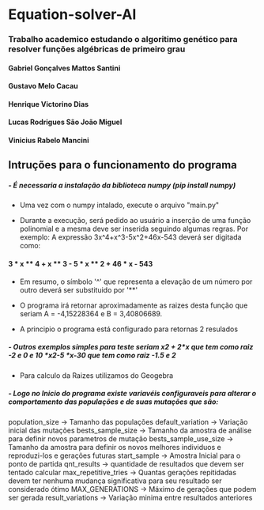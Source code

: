 # Equation-solver-AI

### Trabalho academico estudando o algoritimo genético para resolver funções algébricas de primeiro grau

#### Gabriel Gonçalves Mattos Santini
#### Gustavo Melo Cacau
#### Henrique Victorino Dias
#### Lucas Rodrigues São João Miguel
#### Vinicius Rabelo Mancini


## Intruções para o funcionamento do programa

##### - É necessaria a instalação da biblioteca numpy (pip install numpy)
	
- Uma vez com o numpy intalado, execute o arquivo "main.py"
 
- Durante a execução, será pedido ao usuário a inserção de uma função polinomial e a mesma deve ser inserida seguindo algumas regras. Por exemplo:
		A expressão 3x^4+x^3-5x^2+46x-543 deverá ser digitada como: 
		
#### 				3 * x *\* 4 + x ** 3 - 5 * x *\* 2 + 46 * x - 543
			
- Em resumo, o símbolo '^' que representa a elevação de um número por outro deverá ser substituido por '**'

- O programa irá retornar aproximadamente as raizes desta função que seriam A = -4,15228364 e B = 3,40806689.
- A principio o programa está configurado para retornas 2 resulados 
##### - Outros exemplos simples para teste seriam x**2 + 2*x que tem como raiz -2 e 0 e 10 *x**2-5 *x-30 que tem como raiz -1.5 e 2
- Para calculo da Raizes utilizamos do Geogebra
	
##### - Logo no Inicio do programa existe variavéis configuraveis para alterar o comportamento das populações e de suas mutações que são:
population_size -> Tamanho das populações
default_variation -> Variação inicial das mutações 
bests_sample_size -> Tamanho da amostra de análise para definir novos parametros de mutação 
bests_sample_use_size -> Tamanho da amostra para definir os novos melhores individuos e reproduzi-los e gerações futuras
start_sample -> Amostra Inicial para o ponto de partida 
qnt_results -> quantidade de resultados que devem ser tentado calcular 
max_repetitive_tries -> Quantas gerações repitidadas devem ter nenhuma mudança significativa para seu resultado ser considerado ótimo 
MAX_GENERATIONS -> Máximo de gerações que podem ser gerada 
result_variations -> Variação minima entre resultados anteriores
